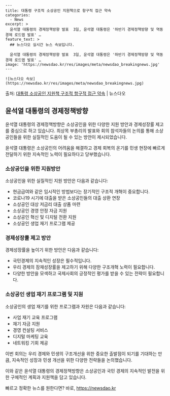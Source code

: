     ---
    title: 대통령 구조적 소상공인 지원책으로 항구적 접근 약속
    categories:
      - News
    excerpt: >
      윤석열 대통령의 경제정책방향 발표  3일, 윤석열 대통령은 '하반기 경제정책방향 및 역동경제 로드맵 발표' …
    feature_text: >
      ## 뉴스다오 실시간 뉴스 속보입니다.
    
      윤석열 대통령의 경제정책방향 발표  3일, 윤석열 대통령은 '하반기 경제정책방향 및 역동경제 로드맵 발표' …
    image: 'https://newsdao.kr/res/images/meta/newsdao_breakingnews.jpg'
    ---
    
    ![뉴스다오 속보](https://newsdao.kr/res/images/meta/newsdao_breakingnews.jpg)

<p>출처: <a href="https://newsdao.kr/4569" rel="dofollow">대통령 소상공인 지원책 구조적 항구적 접근 약속</a> | 뉴스다오</p>

<h2 data-ke-size="size26">윤석열 대통령의 경제정책방향</h2>
윤석열 대통령의 경제정책방향은 소상공인을 위한 다양한 지원 방안과 경제성장률 제고를 중심으로 하고 있습니다. 최상목 부총리의 발표와 회의 참석자들의 논의를 통해 소상공인들을 위한 실질적인 도움이 될 수 있는 방안이 제시되었습니다.

<p data-ke-size="size16">윤석열 대통령은 소상공인의 어려움을 해결하고 경제 회복의 온기를 민생 현장에 빠르게 전달하기 위한 지속적인 노력이 필요하다고 당부했습니다.</p>

<h3>소상공인을 위한 지원방안</h3>
소상공인을 위한 실질적인 지원 방안은 다음과 같습니다:
<ul>
    <li>현금급여와 같은 임시적인 방법보다는 장기적인 구조적 개혁이 중요합니다.</li>
    <li>코로나19 시기에 대출을 받은 소상공인들의 대출 상환 연장</li>
    <li>소상공인 대상 저금리 대출 상품 마련</li>
    <li>소상공인 경영 안정 자금 지원</li>
    <li>소상공인 혁신 및 디지털 전환 지원</li>
    <li>소상공인 생업 재기 프로그램 제공</li>
</ul>

<h3>경제성장률 제고 방안</h3>
경제성장률을 높이기 위한 방안은 다음과 같습니다:
<ul>
    <li>국민경제의 지속적인 성장은 필수적입니다.</li>
    <li>우리 경제의 잠재성장률을 제고하기 위해 다양한 구조개혁 노력이 필요합니다.</li>
    <li>다양한 방안을 모색하고 국제사회의 긍정적인 평가를 받을 수 있는 전략이 필요합니다.</li>
</ul>

<h3>소상공인 생업 재기 프로그램 및 지원</h3>
소상공인의 생업 재기를 위한 프로그램과 자원은 다음과 같습니다:
<ul>
    <li>사업 재기 교육 프로그램</li>
    <li>재기 자금 지원</li>
    <li>경영 컨설팅 서비스</li>
    <li>디지털 마케팅 교육</li>
    <li>네트워킹 기회 제공</li>
</ul>

<p data-ke-size="size16">이번 회의는 우리 경제와 민생의 구조개선을 위한 중요한 출발점이 되기를 기대하는 만큼, 지속적인 성장과 민생 개선을 위한 다양한 전략들을 논의했습니다.</p>

이와 같은 윤석열 대통령의 경제정책방향은 소상공인과 국민 경제의 지속적인 발전을 위한 구체적인 계획과 지원책을 담고 있습니다. 

빠르고 정확한 뉴스를 원한다면? 바로, <a href="https://newsdao.kr" rel="dofollow">https://newsdao.kr</a>


    
